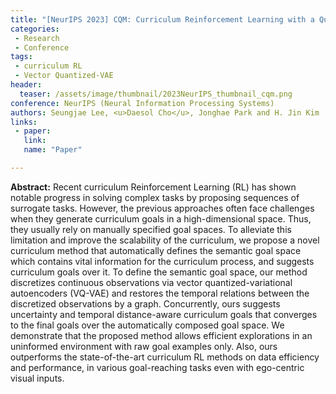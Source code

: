```yaml
---
title: "[NeurIPS 2023] CQM: Curriculum Reinforcement Learning with a Quantized World Model"
categories:
 - Research
 - Conference
tags:
 - curriculum RL
 - Vector Quantized-VAE
header:
  teaser: /assets/image/thumbnail/2023NeurIPS_thumbnail_cqm.png
conference: NeurIPS (Neural Information Processing Systems)
authors: Seungjae Lee, <u>Daesol Cho</u>, Jonghae Park and H. Jin Kim
links:
 - paper: 
   link: 
   name: "Paper"

---
```



**Abstract:** Recent curriculum Reinforcement Learning (RL) has shown notable progress in solving complex tasks by proposing sequences of surrogate tasks. However, the previous approaches often face challenges when they generate curriculum goals in a high-dimensional space. Thus, they usually rely on manually specified goal spaces. To alleviate this limitation and improve the scalability of the curriculum, we propose a novel curriculum method that automatically defines the semantic goal space which contains vital information for the curriculum process, and suggests curriculum goals over it. To define the semantic goal space, our method discretizes continuous observations via vector quantized-variational autoencoders (VQ-VAE) and restores the temporal relations between the discretized observations by a graph. Concurrently, ours suggests uncertainty and temporal distance-aware curriculum goals that converges to the final goals over the automatically composed goal space. We demonstrate that the proposed method allows efficient explorations in an uninformed environment with raw goal examples only. Also, ours outperforms the state-of-the-art curriculum RL methods on data efficiency and performance, in various goal-reaching tasks even with ego-centric visual inputs.